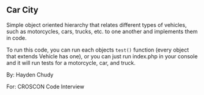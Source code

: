 ## Car City

Simple object oriented hierarchy that relates different types of vehicles, such as motorcycles, cars, trucks, etc.
 to one another and implements them in code.

To run this code, you can run each objects `test()` function (every object that extends Vehicle has one), or you can
 just run index.php in your console and it will run tests for a motorcycle, car, and truck.

By: Hayden Chudy

For: CROSCON Code Interview